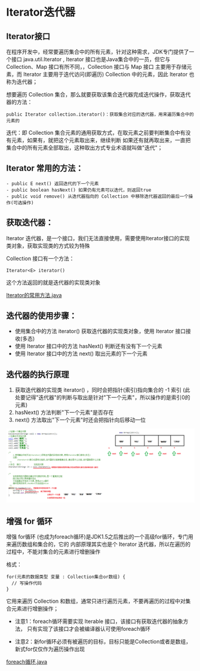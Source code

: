 # Iterator迭代器
	
## Iterator接口
	
在程序开发中，经常要遍历集合中的所有元素，针对这种需求，JDK专门提供了一个接口 java.util.Iterator ,
Iterator 接口也是Java集合中的一员，但它与 Collection、Map 接口有所不同，，Collection 接口与 Map 接口
主要用于存储元素，而 Iterator 主要用于迭代访问(即遍历) Collection 中的元素，因此 Iterator 也称为迭代器；
	
想要遍历 Collection 集合，那么就要获取该集合迭代器完成迭代操作，获取迭代器的方法：
		
	public Iterator collection.iterator()：获取集合对应的迭代器，用来遍历集合中的元素的
	
迭代：即 Collection 集合元素的通用获取方式，在取元素之前要判断集合中有没有元素，如果有，就把这个元素取出来，继续判断
如果还有就再取出来，一直把集合中的所有元素全部取出，这种取出方式专业术语就叫做"迭代"；

## Iterator 常用的方法：
		
	- public E next() 返回迭代的下一个元素
	- public boolean hasNext() 如果仍有元素可以迭代，则返回true
	- public void remove() 从迭代器指向的 Collection 中移除迭代器返回的最后一个操作(可选操作)

## 获取迭代器：
Iterator 迭代器，是一个接口，我们无法直接使用，需要使用Iterator接口的实现类对象，获取实现类的方式较为特殊
	
Collection 接口有一个方法：

	Iterator<E> iterator()
	
这个方法返回的就是迭代器的实现类对象

[Iterator的常用方法.java](java/Demo01.java)
	 
## 迭代器的使用步骤：

- 使用集合中的方法 iterator() 获取迭代器的实现类对象，使用 Iterator 接口接收(多态)
- 使用 Iterator 接口中的方法 hasNext() 判断还有没有下一个元素
- 使用 Iterator 接口中的方法 next() 取出元素的下一个元素

## 迭代器的执行原理
		
1) 获取迭代器的实现类 iterator() ，同时会把指针(索引)指向集合的 -1 索引
			 (此处要记得"迭代器"的判断与取出是针对"下一个元素"，所以操作的是索引0的元素)
2) hasNext() 方法判断"下一个元素"是否存在
3) next() 方法取出"下一个元素"时还会把指针向后移动一位

![](02_迭代器的实现原理(1).bmp)

## 增强 for 循环
		
增强 for循环 (也成为foreach循环)是JDK1.5之后推出的一个高级for循环，专门用来遍历数组和集合的，它的
内部原理其实也是个 Iterator 迭代器，所以在遍历的过程中，不能对集合的元素进行增删操作

格式：
	
	for(元素的数据类型 变量 : Collection集合or数组) {
	  // 写操作代码
	}
			
它用来遍历 Collection 和数组，通常只进行遍历元素，不要再遍历的过程中对集合元素进行增删操作；
		
- 注意1：foreach循环需要实现 Iterable<T> 接口，该接口有获取迭代器的抽象方法，
		只有实现了该接口才会被编译器认可使用foreach循环
		
- 注意2：新for循环必须有被遍历的目标，目标只能是Collection或者是数组，新式for仅仅作为遍历操作出现

[foreach循环.java](java/Demo02.java)